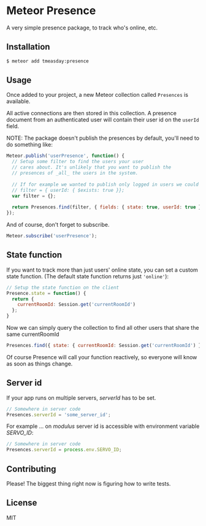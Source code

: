 # Meteor Presence

A very simple presence package, to track who's online, etc.

## Installation

``` sh
$ meteor add tmeasday:presence
```

## Usage

Once added to your project, a new Meteor collection called `Presences` is available.

All active connections are then stored in this collection. A presence document from an authenticated user will contain their user id on the `userId` field.

NOTE: The package doesn't publish the presences by default, you'll need to do something like:
```js
Meteor.publish('userPresence', function() {
  // Setup some filter to find the users your user
  // cares about. It's unlikely that you want to publish the 
  // presences of _all_ the users in the system.
  
  // If for example we wanted to publish only logged in users we could apply:
  // filter = { userId: { $exists: true }};
  var filter = {}; 
  
  return Presences.find(filter, { fields: { state: true, userId: true }});
});
```

And of course, don't forget to subscribe.

```js
Meteor.subscribe('userPresence');
```

## State function

If you want to track more than just users' online state, you can set a custom state function. (The default state function returns just `'online'`):

```js
// Setup the state function on the client
Presence.state = function() {
  return {
    currentRoomId: Session.get('currentRoomId')
  };
}
```

Now we can simply query the collection to find all other users that share the same currentRoomId

```js
Presences.find({ state: { currentRoomId: Session.get('currentRoomId') }});
```

Of course Presence will call your function reactively, so everyone will know as soon as things change.

## Server id

If your app runs on multiple servers, *serverId* has to be set.

```js
// Somewhere in server code
Presences.serverId = 'some_server_id';
```

For example ... on *modulus* server id is accessible with environment variable *SERVO_ID*: 
```js
// Somewhere in server code
Presences.serverId = process.env.SERVO_ID;
```


## Contributing

Please! The biggest thing right now is figuring how to write tests.

## License

MIT
